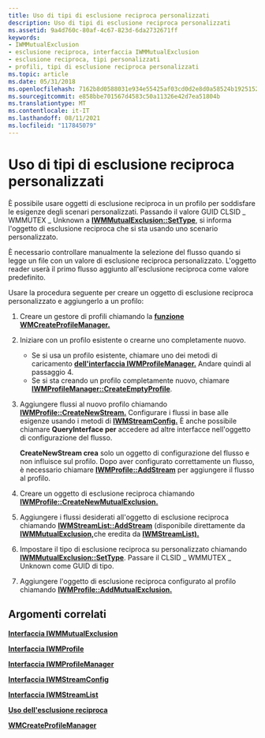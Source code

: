```yaml
---
title: Uso di tipi di esclusione reciproca personalizzati
description: Uso di tipi di esclusione reciproca personalizzati
ms.assetid: 9a4d760c-80af-4c67-823d-6da2732671ff
keywords:
- IWMMutualExclusion
- esclusione reciproca, interfaccia IWMMutualExclusion
- esclusione reciproca, tipi personalizzati
- profili, tipi di esclusione reciproca personalizzati
ms.topic: article
ms.date: 05/31/2018
ms.openlocfilehash: 7162b8d0588031e934e55425af03cd0d2e8d0a58524b19251521ec2ab6848094
ms.sourcegitcommit: e858bbe701567d4583c50a11326e42d7ea51804b
ms.translationtype: MT
ms.contentlocale: it-IT
ms.lasthandoff: 08/11/2021
ms.locfileid: "117845079"
---
```

# <a name="using-custom-mutual-exclusion-types"></a>Uso di tipi di esclusione reciproca personalizzati

È possibile usare oggetti di esclusione reciproca in un profilo per soddisfare le esigenze degli scenari personalizzati. Passando il valore GUID CLSID \_ WMMUTEX \_ Unknown a [**IWMMutualExclusion::SetType**](/previous-versions/windows/desktop/api/Wmsdkidl/nf-wmsdkidl-iwmmutualexclusion-settype), si informa l'oggetto di esclusione reciproca che si sta usando uno scenario personalizzato.

È necessario controllare manualmente la selezione del flusso quando si legge un file con un valore di esclusione reciproca personalizzato. L'oggetto reader userà il primo flusso aggiunto all'esclusione reciproca come valore predefinito.

Usare la procedura seguente per creare un oggetto di esclusione reciproca personalizzato e aggiungerlo a un profilo:

1.  Creare un gestore di profili chiamando la [**funzione WMCreateProfileManager.**](/previous-versions/windows/desktop/api/Wmsdkidl/nf-wmsdkidl-wmcreateprofilemanager)
2.  Iniziare con un profilo esistente o crearne uno completamente nuovo.
    -   Se si usa un profilo esistente, chiamare uno dei metodi di caricamento [**dell'interfaccia IWMProfileManager.**](/previous-versions/windows/desktop/api/wmsdkidl/nn-wmsdkidl-iwmprofilemanager) Andare quindi al passaggio 4.
    -   Se si sta creando un profilo completamente nuovo, chiamare [**IWMProfileManager::CreateEmptyProfile**](/previous-versions/windows/desktop/api/Wmsdkidl/nf-wmsdkidl-iwmprofilemanager-createemptyprofile).
3.  Aggiungere flussi al nuovo profilo chiamando [**IWMProfile::CreateNewStream.**](/previous-versions/windows/desktop/api/Wmsdkidl/nf-wmsdkidl-iwmprofile-createnewstream) Configurare i flussi in base alle esigenze usando i metodi di [**IWMStreamConfig.**](/previous-versions/windows/desktop/api/wmsdkidl/nn-wmsdkidl-iwmstreamconfig) È anche possibile chiamare **QueryInterface per** accedere ad altre interfacce nell'oggetto di configurazione del flusso.

    **CreateNewStream crea** solo un oggetto di configurazione del flusso e non influisce sul profilo. Dopo aver configurato correttamente un flusso, è necessario chiamare [**IWMProfile::AddStream**](/previous-versions/windows/desktop/api/Wmsdkidl/nf-wmsdkidl-iwmprofile-addstream) per aggiungere il flusso al profilo.

4.  Creare un oggetto di esclusione reciproca chiamando [**IWMProfile::CreateNewMutualExclusion.**](/previous-versions/windows/desktop/api/Wmsdkidl/nf-wmsdkidl-iwmprofile-createnewmutualexclusion)
5.  Aggiungere i flussi desiderati all'oggetto di esclusione reciproca chiamando [**IWMStreamList::AddStream**](/previous-versions/windows/desktop/api/Wmsdkidl/nf-wmsdkidl-iwmstreamlist-addstream) (disponibile direttamente da [**IWMMutualExclusion,**](/previous-versions/windows/desktop/api/wmsdkidl/nn-wmsdkidl-iwmmutualexclusion)che eredita da [**IWMStreamList).**](/previous-versions/windows/desktop/api/wmsdkidl/nn-wmsdkidl-iwmstreamlist)
6.  Impostare il tipo di esclusione reciproca su personalizzato chiamando [**IWMMutualExclusion::SetType**](/previous-versions/windows/desktop/api/Wmsdkidl/nf-wmsdkidl-iwmmutualexclusion-settype). Passare il CLSID \_ WMMUTEX \_ Unknown come GUID di tipo.
7.  Aggiungere l'oggetto di esclusione reciproca configurato al profilo chiamando [**IWMProfile::AddMutualExclusion.**](/previous-versions/windows/desktop/api/Wmsdkidl/nf-wmsdkidl-iwmprofile-addmutualexclusion)

## <a name="related-topics"></a>Argomenti correlati

<dl> <dt>

[**Interfaccia IWMMutualExclusion**](/previous-versions/windows/desktop/api/wmsdkidl/nn-wmsdkidl-iwmmutualexclusion)
</dt> <dt>

[**Interfaccia IWMProfile**](iwmprofile.md)
</dt> <dt>

[**Interfaccia IWMProfileManager**](/previous-versions/windows/desktop/api/wmsdkidl/nn-wmsdkidl-iwmprofilemanager)
</dt> <dt>

[**Interfaccia IWMStreamConfig**](/previous-versions/windows/desktop/api/wmsdkidl/nn-wmsdkidl-iwmstreamconfig)
</dt> <dt>

[**Interfaccia IWMStreamList**](/previous-versions/windows/desktop/api/wmsdkidl/nn-wmsdkidl-iwmstreamlist)
</dt> <dt>

[**Uso dell'esclusione reciproca**](using-mutual-exclusion.md)
</dt> <dt>

[**WMCreateProfileManager**](/previous-versions/windows/desktop/api/Wmsdkidl/nf-wmsdkidl-wmcreateprofilemanager)
</dt> </dl>

 

 




